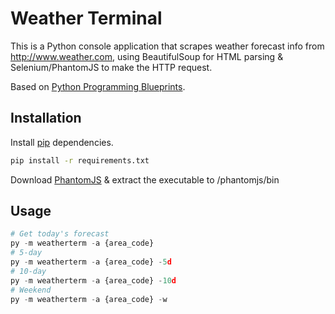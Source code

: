 # Weather Terminal

This is a Python console application that scrapes weather forecast info from http://www.weather.com, using BeautifulSoup for HTML parsing & Selenium/PhantomJS to make the HTTP request.

Based on [Python Programming Blueprints](https://www.packtpub.com/application-development/python-programming-blueprints).

## Installation

Install [pip](https://pip.pypa.io/en/stable/) dependencies.
```bash
pip install -r requirements.txt
```

Download [PhantomJS](https://phantomjs.org/download.html) & extract the executable to /phantomjs/bin

## Usage

```python
# Get today's forecast
py -m weatherterm -a {area_code} 
# 5-day
py -m weatherterm -a {area_code} -5d
# 10-day
py -m weatherterm -a {area_code} -10d
# Weekend
py -m weatherterm -a {area_code} -w
```

